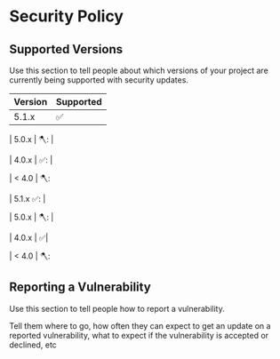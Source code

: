# Security Policy

## Supported Versions

Use this section to tell people about which versions of your project are
currently being supported with security updates.

| Version | Supported          |
| ------- | ------------------ |
| 5.1.x   | ✅ |

| 5.0.x   | 🪓:   |

| 4.0.x   | ✅: |

| < 4.0   | 🪓:  

| 5.1.x     ✅: |

| 5.0.x   | 🪓:             |

| 4.0.x   | ✅|

| < 4.0   | 🪓:     

## Reporting a Vulnerability


Use this section to tell people how to report a vulnerability.

Tell them where to go, how often they can expect to get an update on a
reported vulnerability, what to expect if the vulnerability is accepted or
declined, etc
